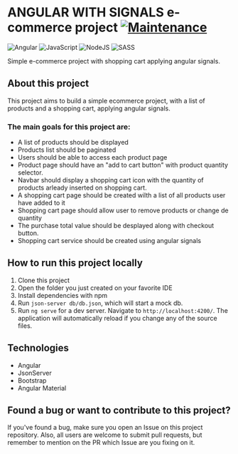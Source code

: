 # ANGULAR WITH SIGNALS e-commerce project [![Maintenance](https://img.shields.io/badge/Maintained%3F-yes-green.svg)](https://GitHub.com/Naereen/StrapDown.js/graphs/commit-activity)

![Angular](https://img.shields.io/badge/angular-%23DD0031.svg?style=for-the-badge&logo=angular&logoColor=white) ![JavaScript](https://img.shields.io/badge/javascript-%23323330.svg?style=for-the-badge&logo=javascript&logoColor=%23F7DF1E) ![NodeJS](https://img.shields.io/badge/node.js-6DA55F?style=for-the-badge&logo=node.js&logoColor=white) ![SASS](https://img.shields.io/badge/SASS-hotpink.svg?style=for-the-badge&logo=SASS&logoColor=white)

Simple e-commerce project with shopping cart applying angular signals.

## About this project

This project aims to build a simple ecommerce project, with a list of products and a shopping cart, applying angular signals.

### The main goals for this project are:

* A list of products should be displayed
* Products list should be paginated
* Users should be able to access each product page
* Product page should have an "add to cart button" with product quantity selector.
* Navbar should display a shopping cart icon with the quantity of products arleady inserted on shopping cart.
* A shopping cart page should be created wilth a list of all products user have added to it
* Shopping cart page should allow user to remove products or change de quantity
* The purchase total value should be desplayed along with checkout button.
* Shopping cart service should be created using angular signals

## How to run this project locally

1. Clone this project
2. Open the folder you just created on your favorite IDE
3. Install dependencies with npm
5. Run `json-server db/db.json`, which will start a mock db.
7. Run `ng serve` for a dev server. Navigate to `http://localhost:4200/`. The application will automatically reload if you change any of the source files.

## Technologies

* Angular
* JsonServer
* Bootstrap
* Angular Material


## Found a bug or want to contribute to this project?

If you've found a bug, make sure you open an Issue on this project repository. Also, all users are welcome to submit pull requests, but remember to mention on the PR which Issue are you fixing on it.





